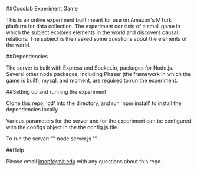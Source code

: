 ##Cocolab Experiment Game

This is an online experiment built meant for use on Amazon's MTurk platform for data collection. The experiment consists of a small game in which the subject explores elements in the world and discovers causal relations. The subject is then asked some questions about the elements of the world.

##Dependencies

The server is built with Express and Socket.io, packages for Node.js. Several other node packages, including Phaser (the framework in which the game is built), mysql, and moment, are required to run the experiment.

##Setting up and running the experiment

Clone this repo, 'cd' into the directory, and run 'npm install' to install the dependencies locally. 

Various parameters for the server and for the experiment can be configured with the configs object in the the config.js file. 

To run the server:
'''
node server.js
'''

##Help

Please email knopf@mit.edu with any questions about this repo.